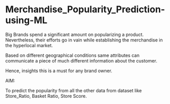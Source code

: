 # Merchandise_Popularity_Prediction-using-ML

Big Brands spend a significant amount on popularizing a product. Nevertheless, their efforts go in vain while establishing the merchandise in the hyperlocal market. 

Based on different geographical conditions same attributes can communicate a piece of much different information about the customer. 

Hence, insights this is a must for any brand owner.

AIM: 

To predict the popularity from all the other data from dataset like Store_Ratio, Basket Ratio, Store Score.
